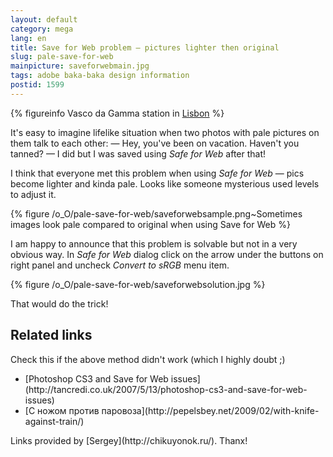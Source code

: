 ```yaml
---
layout: default
category: mega
lang: en
title: Save for Web problem — pictures lighter then original
slug: pale-save-for-web
mainpicture: saveforwebmain.jpg
tags: adobe baka-baka design information 
postid: 1599
---
```




{% figureinfo Vasco da Gamma station in [Lisbon](http://www.flickr.com/photos/genn-org/sets/72157616572570642/) %}



It's easy to imagine lifelike situation when two photos with pale pictures on them talk to each other:
— Hey, you've been on vacation. Haven't you tanned?
— I did but I was saved using <i>Safe for Web</i> after that!

I think that everyone met this problem when using <i>Safe for Web</i> — pics become lighter and kinda pale. Looks like someone mysterious used levels to adjust it.<!--more-->



{% figure /o_O/pale-save-for-web/saveforwebsample.png~Sometimes images look pale compared to original when using Save for Web %}



I am happy to announce that this problem is solvable but not in a very obvious way. In <i>Safe for Web</i> dialog click on the arrow under the buttons on right panel and uncheck <i>Convert to sRGB</i> menu item.


{% figure /o_O/pale-save-for-web/saveforwebsolution.jpg %}



That would do the trick!


## Related links

Check this if the above method didn't work (which I highly doubt ;)
<ul>
	<li>[Photoshop CS3 and Save for Web issues](http://tancredi.co.uk/2007/5/13/photoshop-cs3-and-save-for-web-issues)</li>
	<li>[С ножом против паровоза](http://pepelsbey.net/2009/02/with-knife-against-train/)</li>
</ul>
Links provided by [Sergey](http://chikuyonok.ru/). Thanx!
